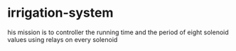 # irrigation-system 
his mission is to controller the running time and the period of eight solenoid values 
using relays on every solenoid

